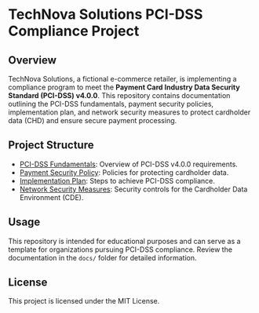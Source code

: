 # TechNova Solutions PCI-DSS Compliance Project

## Overview
TechNova Solutions, a fictional e-commerce retailer, is implementing a compliance program to meet the **Payment Card Industry Data Security Standard (PCI-DSS) v4.0.0**. This repository contains documentation outlining the PCI-DSS fundamentals, payment security policies, implementation plan, and network security measures to protect cardholder data (CHD) and ensure secure payment processing.

## Project Structure
- [PCI-DSS Fundamentals](./docs/pci-dss-fundamentals.md): Overview of PCI-DSS v4.0.0 requirements.
- [Payment Security Policy](./docs/payment-security-policy.md): Policies for protecting cardholder data.
- [Implementation Plan](./docs/implementation-plan.md): Steps to achieve PCI-DSS compliance.
- [Network Security Measures](./docs/network-security-measures.md): Security controls for the Cardholder Data Environment (CDE).

## Usage
This repository is intended for educational purposes and can serve as a template for organizations pursuing PCI-DSS compliance. Review the documentation in the `docs/` folder for detailed information.

## License
This project is licensed under the MIT License.
